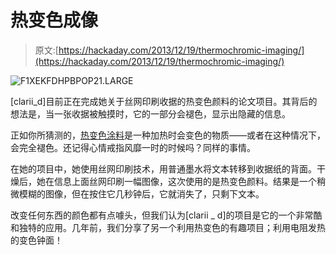 # 热变色成像

> 原文:[https://hackaday.com/2013/12/19/thermochromic-imaging/](https://hackaday.com/2013/12/19/thermochromic-imaging/)

![F1XEKFDHPBPOP21.LARGE](../Images/736b83231079b069f22c248c7546aef6.png)

[clarii_d]目前正在完成她关于丝网印刷收据的热变色颜料的论文项目。其背后的想法是，当一张收据被触摸时，它的一部分会褪色，显示出隐藏的信息。

正如你所猜测的，[热变色涂料](http://en.wikipedia.org/wiki/Thermochromism)是一种加热时会变色的物质——或者在这种情况下，会完全褪色。还记得心情戒指风靡一时的时候吗？同样的事情。

在她的项目中，她使用丝网印刷技术，用普通墨水将文本转移到收据纸的背面。干燥后，她在信息上面丝网印刷一幅图像，这次使用的是热变色颜料。结果是一个稍微模糊的图像，但在按住它几秒钟后，它就消失了，只剩下文本。

改变任何东西的颜色都有点噱头，但我们认为[clarii _ d]的项目是它的一个非常酷和独特的应用。几年前，我们分享了另一个利用热变色的有趣项目；利用电阻发热的变色钟面！